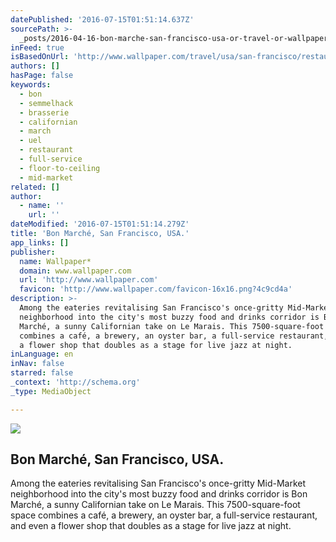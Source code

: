 ```yaml
---
datePublished: '2016-07-15T01:51:14.637Z'
sourcePath: >-
  _posts/2016-04-16-bon-marche-san-francisco-usa-or-travel-or-wallpaper-magazin.md
inFeed: true
isBasedOnUrl: 'http://www.wallpaper.com/travel/usa/san-francisco/restaurants/bon-march'
authors: []
hasPage: false
keywords:
  - bon
  - semmelhack
  - brasserie
  - californian
  - march
  - uel
  - restaurant
  - full-service
  - floor-to-ceiling
  - mid-market
related: []
author:
  - name: ''
    url: ''
dateModified: '2016-07-15T01:51:14.279Z'
title: 'Bon Marché, San Francisco, USA.'
app_links: []
publisher:
  name: Wallpaper*
  domain: www.wallpaper.com
  url: 'http://www.wallpaper.com'
  favicon: 'http://www.wallpaper.com/favicon-16x16.png?4c9cd4a'
description: >-
  Among the eateries revitalising San Francisco's once-gritty Mid-Market
  neighborhood into the city's most buzzy food and drinks corridor is Bon
  Marché, a sunny Californian take on Le Marais. This 7500-square-foot space
  combines a café, a brewery, an oyster bar, a full-service restaurant, and even
  a flower shop that doubles as a stage for live jazz at night.
inLanguage: en
inNav: false
starred: false
_context: 'http://schema.org'
_type: MediaObject

---
```

<article style=""><img src="https://s3-us-west-2.amazonaws.com/the-grid-img/p/f67536b56e8543128b8b1122f673dc5d50a01f50.jpg" /><h1>Bon Marché, San Francisco, USA.</h1><p>Among the eateries revitalising San Francisco's once-gritty Mid-Market neighborhood into the city's most buzzy food and drinks corridor is Bon Marché, a sunny Californian take on Le Marais. This 7500-square-foot space combines a café, a brewery, an oyster bar, a full-service restaurant, and even a flower shop that doubles as a stage for live jazz at night.</p></article>